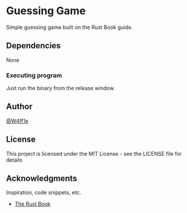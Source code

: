 # Guessing Game

Simple guessing game built on the Rust Book guide.

## Dependencies

None

### Executing program

Just run the binary from the release window.

## Author

[@W4ff1e](https://github.com/W4ff1e)

## License

This project is licensed under the MIT License - see the LICENSE file for details

## Acknowledgments

Inspiration, code snippets, etc.

* [The Rust Book](https://rust-book.cs.brown.edu/ch02-00-guessing-game-tutorial.html)
